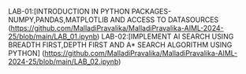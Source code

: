 LAB-01:[INTRODUCTION IN PYTHON PACKAGES-NUMPY,PANDAS,MATPLOTLIB AND ACCESS TO DATASOURCES
(https://github.com/MalladiPravalika/MalladiPravalika-AIML-2024-25/blob/main/LAB_01.ipynb)
LAB-02:[IMPLEMENT AI SEARCH USING BREADTH FIRST,DEPTH FIRST AND A* SEARCH ALGORITHM USING PYTHON]
(https://github.com/MalladiPravalika/MalladiPravalika-AIML-2024-25/blob/main/LAB_02.ipynb)

